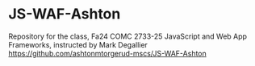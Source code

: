 # JS-WAF-Ashton
Repository for the class, Fa24 COMC 2733-25 JavaScript and Web App Frameworks, instructed by Mark Degallier
https://github.com/ashtonmtorgerud-mscs/JS-WAF-Ashton